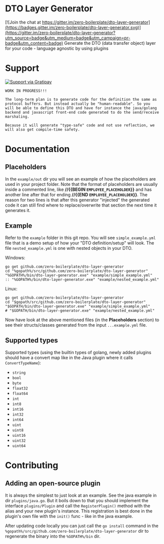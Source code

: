 # DTO Layer Generator

[![Join the chat at https://gitter.im/zero-boilerplate/dto-layer-generator](https://badges.gitter.im/zero-boilerplate/dto-layer-generator.svg)](https://gitter.im/zero-boilerplate/dto-layer-generator?utm_source=badge&utm_medium=badge&utm_campaign=pr-badge&utm_content=badge)
Generate the DTO (data transfer object) layer for your code - language agnostic by using plugins

# Support
[![Support via Gratipay](https://cdn.rawgit.com/gratipay/gratipay-badge/2.3.0/dist/gratipay.png)](https://gratipay.com/~FrancoisHill/)


```
WORK IN PROGRESS!!!

The long-term plan is to generate code for the definition the same as protocol buffers. But instead actually be "human-readable". So you will be able to define this DTO and have for instance the java/golang backend and javascript front-end code generated to do the send/receive marshaling.

Because it will generate "type-safe" code and not use reflection, we will also get compile-time safety.
```


# Documentation

## Placeholders

In the `example/out` dir you will see an example of how the placeholders are used in your project folder. Note that the format of placeholders are usually inside a commented line, like **//{{BEGIN `EMPLOYEE_PLACEHOLDER`}}** and has another line after that for ending **//{{END `EMPLOYEE_PLACEHOLDER`}}**. The reason for two lines is that after this generator "injected" the generated code it can still find where to replace/overwrite that section the next time it generates it.

## Example

Refer to the `example` folder in this git repo. You will see `simple_example.yml` file that is a demo setup of how your "DTO definition/setup" will look. The file `nested_example.yml` is one with nested objects in your DTO.

Windows:
```
go get github.com/zero-boilerplate/dto-layer-generator
cd "%gopath%/src/github.com/zero-boilerplate/dto-layer-generator"
"%GOPATH%/bin/dto-layer-generator.exe" "example/simple_example.yml"
:: "%GOPATH%/bin/dto-layer-generator.exe" "example/nested_example.yml"
```

Linux:
```
go get github.com/zero-boilerplate/dto-layer-generator
cd "$gopath/src/github.com/zero-boilerplate/dto-layer-generator"
"$GOPATH/bin/dto-layer-generator.exe" "example/simple_example.yml"
# "$GOPATH/bin/dto-layer-generator.exe" "example/nested_example.yml"
```
Now have look at the above mentioned files (in the **Placeholders** section) to see their structs/classes generated from the input `...example.yml` file.

## Supported types

Supported types (using the builtin types of golang, newly added plugins should have a convert map like in the Java plugin where it calls `ConvertTypeName`):
- `string`
- `bool`
- `byte`
- `float32`
- `float64`
- `int`
- `int8`
- `int16`
- `int32`
- `int64`
- `uint`
- `uint8`
- `uint16`
- `uint32`
- `uint64`

# Contributing

## Adding an open-source plugin

It is always the simplest to just look at an example. See the java example in dir `plugins/java.go`. But it boils down to that you should implement the interface `plugins/Plugin` and call the `RegisterPlugin()` method with the alias and your new plugin's instance. This registration is best done in the plugin's own file with the `init()` func - like in the java example.

After updating code locally you can just call the `go install` command in the `%gopath%/src/github.com/zero-boilerplate/dto-layer-generator` dir to regenerate the binary into the `%GOPATH%/bin` dir.